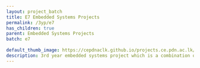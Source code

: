 ```yaml
---
layout: project_batch
title: E7 Embedded Systems Projects
permalink: /3yp/e7
has_children: true
parent: Embedded Systems Projects
batch: e7
    
default_thumb_image: https://cepdnaclk.github.io/projects.ce.pdn.ac.lk/data/categories/3yp/thumbnail.jpg
description: 3rd year embedded systems project which is a combination of CO321, CO324 and CO325 courses
---
```

